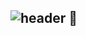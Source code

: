 ## ![header](https://capsule-render.vercel.app/api?type=wave&color=auto&height=300&section=header&text=MuMu'sGithub%20render&fontSize=90) 👋

<!--
**Hi-MuMu/Hi-MuMu** is a ✨ _special_ ✨ repository because its `README.md` (this file) appears on your GitHub profile.

Here are some ideas to get you started:

- 🔭 I’m currently working on ...
- 🌱 I’m currently learning ...
- 👯 I’m looking to collaborate on ...
- 🤔 I’m looking for help with ...
- 💬 Ask me about ...
- 📫 How to reach me: ...
- 😄 Pronouns: ...
- ⚡ Fun fact: ...
-->
